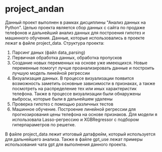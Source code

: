 # project_andan
Данный проект выполнен в рамках дисциплины "Анализ данных на Python". Целью проекта является сбор данных с сайта по продаже телефонов и дальнейший анализ данных для построения гипотез и машинного обучения. Данные, которые использовались в проекте лежат в файле project_data. 
Структура проекта:
1) Парсинг даных (файл data_parsing)
2) Первичная обработка данных, обработка пропусков
3) Создание новых переменных на основе уже имеющихся. Новые переменные помогут лучше проанализировать данные и построить лучшую модель линейной регрессии 
4) Визуализация данных. В процессе визуализации появится возможность заметить основные зависимости в признаках, а также посмотреть на распределение тех или иных характеристик телефона. Также в процессе визуализации были обнаружены выбросы, которые были в дальнейшем удалены
5) Проверка гипотез с помощью различных тестов 
6) Машинное обучение. Построение линейной регрессии для прогнозирования цены телефона на основе признаков. Для модели я использовала Lasso-регрессию  и XGBRegressor с подбором гиперпараметров по решетке.

В файле project_data лежит итоговый датафрейм, который используется для дальнейшего анализа. Также в файле gpt_use лежат примеры использования чата gpt для выполнения данного проекта. 
